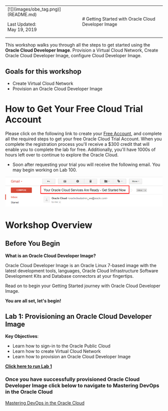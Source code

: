 <table class="tbl-heading"><tr><td class="td-logo">[![](images/obe_tag.png)](README.md)

Last Updated:<br>May 19, 2019
</td>
<td class="td-banner">
# Getting Started with Oracle Cloud Developer Image
</td></tr><table>


This workshop walks you through all the steps to get started using the **Oracle Cloud Developer Image**. Provision a Virtual Cloud Network, Create Oracle Cloud Developer Image, configure Cloud Developer Image.

## Goals for this workshop

- Create Virtual Cloud Network
- Provision an Oracle Cloud Developer Image

# How to Get Your Free Cloud Trial Account
Please click on the following link to create your <a class=“trial-link” href="https://myservices.us.oraclecloud.com/mycloud/signup?language=en&sourceType=:ex:tb:::RC_NAMK181011P00041:ATPHOL&SC=:ex:tb:::RC_NAMK181011P00041:ATPHOL&pcode=NAMK181011P00041" target="_trial">Free Account</a>, and complete all the required steps to get your free Oracle Cloud Trial Account. When you complete the registration process you'll receive a $300 credit that will enable you to complete the lab for free.  Additionally, you'll have 1000s of hours left over to continue to explore the Oracle Cloud.

  - Soon after requesting your trial you will receive the following email. You may begin working on Lab 100.

  ![](images/readme/code_9.png)


# Workshop Overview

## Before You Begin
**What is an Oracle Cloud Developer Image?**

Oracle Cloud Developer Image is an Oracle Linux 7-based image with the latest development tools, languages, Oracle Cloud Infrastructure Software Development Kits and Database connectors at your fingertips.  

Read on to begin your Getting Started journey with Oracle Cloud Developer Image.

**You are all set, let's begin!**


## Lab 1: Provisioning an Oracle Cloud Developer Image

**Key Objectives**:

- Learn how to sign-in to the Oracle Public Cloud
- Learn how to create Virtual Cloud Network
- Learn how to provision an Oracle Cloud Developer Image

**[Click here to run Lab 1](LabGuide100ProvisionOracleCloudDeveloperImage.md)**



### Once you have successfully provisioned Oracle Cloud Developer Image click below to navigate to Mastering DevOps in the Oracle Cloud
<a class=“trial-link” href="https://oracle.github.io/learning-library/workshops/autonomous-transaction-processing/?page=LabGuide1000AppDev.md" target="_trial">Mastering DevOps in the Oracle Cloud</a>